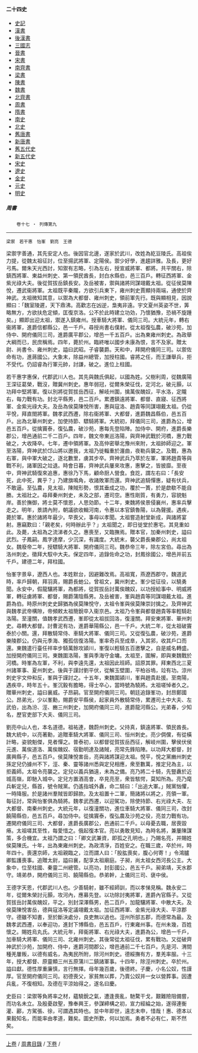  



#### 二十四史

*   [史記](../a01/a01.md)
*   [漢書](../a02/a02.md)
*   [後漢書](../a03/a03.md)
*   [三國志](../a04/a04.md)
*   [晉書](../a05/a05.md)
*   [宋書](../a06/a06.md)
*   [南齊書](../a07/a07.md)
*   [梁書](../a08/a08.md)
*   [陳書](../a09/a09.md)
*   [魏書](../a10/a10.md)
*   [北齊書](../a11/a11.md)
*   [周書](../a12/a12.md)
*   [隋書](../a13/a13.md)
*   [南史](../a14/a14.md)
*   [北史](../a15/a15.md)
*   [舊唐書](../a16/a16.md)
*   [新唐書](../a17/a17.md)
*   [舊五代史](../a18/a18.md)
*   [新五代史](../a19/a19.md)
*   [宋史](../a20/a20.md)
*   [遼史](../a21/a21.md)
*   [金史](../a22/a22.md)
*   [元史](../a23/a23.md)
*   [明史](../a24/a24.md)


##### 周書
　　`卷十七 ‧ 列傳第九`

* * *

`梁禦　若干惠　怡峯　劉亮　王德`    

梁禦字善通，其先安定人也。後因官北邊，遂家於武川，改姓為紇豆陵氏。高祖俟力提，從魏太祖征討，位至揚武將軍、定陽侯。禦少好學，進趨詳雅。及長，更好弓馬。爾朱天光西討，知禦有志略，引為左右，授宣威將軍、都將。共平關右，除鎮西將軍、東益州刺史、第一領民酋長，封白水縣伯，邑三百戶。轉征西將軍、金紫光祿大夫。後從賀拔岳鎮長安。及岳被害，禦與諸將同謀翊戴太祖。從征侯莫陳悅，遷武衞將軍。太祖既平秦隴，方欲引兵東下，雍州刺史賈顯持兩端，通使於齊神武。太祖微知其意，以禦為大都督、雍州刺史，領前軍先行。既與顯相見，因說顯曰：「魏室陵遲，天下鼎沸。高歡志在凶逆，梟夷非遠。宇文夏州英姿不世，筭略無方，方欲扶危定傾，匡復京洛。公不於此時建立功効，乃懷猶豫，恐禍不旋踵矣。」顯即出迎太祖，禦遂入鎮雍州。授車騎大將軍、儀同三司。大統元年，轉右衞將軍，進爵信都縣公，邑一千戶。尋授尚書右僕射。從太祖復弘農，破沙苑，加侍中、開府儀同三司，進爵廣平郡公，增邑一千五百戶。出為東雍州刺史。為政舉大綱而已，民庶稱焉。四年，薨於州。臨終唯以國步未康為恨，言不及家。贈太尉、尚書令、雍州刺史，謚曰武昭。子睿襲爵。天和中，拜開府儀同三司。以禦佐命有功，進蔣國公。大象末，除益州總管，加授柱國。睿將之任，而王謙舉兵，拒不受代。仍詔睿為行軍元帥，討謙，破之。進位上柱國。

若干惠字惠保，代郡武川人也。其先與魏氏俱起，以國為姓。父樹利周，從魏廣陽王深征葛榮，戰沒，贈冀州刺史。惠年弱冠，從爾朱榮征伐，定河北，破元顥，以功拜中堅將軍。復以別將從賀拔岳西征，解岐州圍，擒萬俟醜奴，平水洛，定隴右，每力戰有功。封北平縣男，邑二百戶。累遷鎮遠將軍、都督、直寢、征西將軍、金紫光祿大夫。及岳為侯莫陳悅所害，惠與寇洛、趙貴等同謀翊戴太祖。仍從平悅，拜直閤將軍。魏孝武西遷，除右衞將軍、大都督，進爵魏昌縣伯，邑五百戶。出為北華州刺史，加使持節、驃騎將軍。大統初，拜儀同三司，進爵為公，增邑五百戶。從擒竇泰，復弘農，破沙苑，惠每先登陷陣。加侍中、開府，進爵長樂郡公，增邑通前二千二百戶。四年，魏文帝東巡洛陽，與齊神武戰於河橋，惠力戰破之，大收降卒。七年，遷中領將軍。及高仲密舉北豫州來附，太祖帥師迎之。軍至洛陽，齊神武於邙山將以邀我，太祖乃徙輜重於瀍曲，夜勒兵襲之。及戰，惠為右軍，與中軍大破之，逐北數里，虜其步卒。齊神武兵乃萃於左軍，軍將趙貴等與戰不利，諸軍因之竝退。時會日暮，齊神武兵屢來攻惠，惠擊之，皆披靡。至夜中，齊神武騎復來追惠，惠徐乃下馬，顧命厨人營食。食訖，謂左右曰：「長安死，此中死，異乎？」乃建旗鳴角，收諸敗軍而還。齊神武追騎憚惠，疑有伏兵，不敢逼。至弘農，見太祖，陳賊形勢，恨其垂成之功，覆於一簣，於是歔欷不能自勝。太祖壯之。尋拜秦州刺史，未及之部，遷司空。惠性剛質，有勇力，容貌魁岸。善於撫御，將士莫不懷恩，人思効節。十二年，東魏將侯景侵襄州，惠率兵擊走之。明年，景請內附，朝議欲收輯河南，令惠以本官鎮魯陽，以為聲援。遇疾，薨於軍。惠於諸將年最少。早喪父，事母以孝聞。太祖嘗造射堂新成，與諸將宴射。惠竊歎曰：「親老矣，何時辦此乎？」太祖聞之，即日徙堂於惠宅。其見重如此。及薨，太祖為之流涕者久之。惠喪至，又臨撫焉。贈本官，加秦州刺史，謚曰武烈。子鳳嗣。鳳字達摩，少沉深，有識度。大統末，襲父爵長樂郡公，尚太祖女。魏廢帝二年，授驃騎大將軍、開府儀同三司。魏恭帝三年，除左宮伯。尋出為洛州刺史。徵拜大馭中大夫。保定四年，追錄佐命之功，封鳳徐國公，增邑并前五千戶。建德二年，拜柱國。

怡峯字景阜，遼西人也。本姓默台，因避難改焉。高祖寬，燕遼西郡守。魏道武時，率戶歸朝，拜羽真，賜爵長虵公。曾祖文，冀州刺史。峯少從征役，以驍勇聞。永安中，假龍驤將軍，為都將，從賀拔岳討萬俟醜奴，以功授給事中、明威將軍，轉征虜將軍、都督，賜爵蒲陰縣男。及岳被害，峯與趙貴等同謀翊戴太祖。進爵為伯。時原州刺史史歸猶為侯莫陳悅守，太祖令峯與侯莫陳崇討擒之。及齊神武與魏孝武帝構隙，帝頻敕太祖簡銳卒入衞京邑。太祖乃令峯與都督趙貴等率輕騎赴洛陽。至潼關，值魏孝武西遷，峯即從太祖拔回洛，復潼關。拜安東將軍、華州刺史。尋轉大都督。討曹泥有功，進爵華陽縣公，邑一千戶。大統二年，從太祖破竇泰於小關。還，拜散騎常侍、車騎大將軍、儀同三司。又從復弘農，破沙苑，進爵樂陵郡公。仍與元季海、獨孤信復洛陽。峯率奇兵至成臯，入其郛，收其戶口而還。東魏遣行臺任祥率步騎萬餘攻潁川，峯復以輕騎五百邀擊之，自是威名轉盛。加授開府儀同三司。東魏圍洛陽，峯與季海守金墉。太祖至，圍解，即與東魏戰於河橋。時峯為左軍，不利，與李遠先還，太祖因此班師。詔原其罪。拜東西北三夏州諸軍事、夏州刺史。後與于謹討劉平伏，從解玉壁圍，平柏谷塢，竝有功。涼州刺史宇文仲和反，峯與于謹討之。十五年，東魏圍潁川，峯與趙貴赴援。至南陽，遇疾卒，時年五十。峯沉毅有膽略，得士卒心，當時號為驍將。太祖嗟悼者久之。贈華州刺史，謚曰襄威。子昂嗣。官至開府儀同三司。朝廷追錄峯功，封昂鄭國公。昂弟光，少以峯勳，賜爵安平縣侯，起家員外散騎常侍，累遷司土中大夫、左武伯，出為汾、涇、豳三州刺史，加開府儀同三司，進爵龍河縣公。光弟春，少知名，歷官吏部下大夫、儀同三司。

劉亮中山人也，本名道德。祖祐連，魏蔚州刺史。父持真，鎮遠將軍、領民酋長。魏大統中，以亮著勳，追贈車騎大將軍、儀同三司、恒州刺史。亮少倜儻，有從橫計略，姿貌魁傑，見者憚之。普泰初，以都督從賀拔岳西征，解岐州圍，擊侯伏侯元進、萬俟道洛、萬俟醜奴、宿勤明達及諸賊，亮常先鋒陷陣。以功拜大都督，封廣興縣子，邑五百戶。侯莫陳悅害岳，亮與諸將謀迎太祖。悅平，悅之黨豳州刺史孫定兒仍據州不下，涇、秦、靈等諸州悉與定兒相應，衆至數萬，推定兒為主，以拒義師。太祖令亮襲之。定兒以義兵猶遠，未為之備。亮乃將二十騎，先豎纛於近城高嶺，即馳入城中。定兒方置酒高會，卒見亮至，衆皆駭愕，莫知所為。亮乃麾兵斬定兒，縣首，號令賊黨。仍遙指城外纛，命二騎曰：「出追大軍。」賊黨忷懼，一時降服。於是諸州羣賊皆即歸款。及太祖置十二軍，簡諸將以將之，亮領一軍。每征討，常與怡峯俱為騎將。魏孝武西遷，以迎駕功，除使持節、右光祿大夫、左大都督、南秦州刺史。大統元年，以復潼關功，進位車騎大將軍、儀同三司，改封饒陽縣伯，邑五百戶。尋加侍中。從擒竇泰，復弘農及沙苑之役，亮並力戰有功。遷開府儀同三司、大都督，進爵長廣郡公，邑通前二千戶。以母憂去職，居喪毀瘠。太祖嗟其至性，每愛惜之。俄起復本官。亮以勇敢見知，為時名將，兼屢陳謀策，多合機宜。太祖乃謂之曰：「卿文武兼資，即孤之孔明也。」乃賜名亮，并賜姓侯莫陳氏。十年，出為東雍州刺史。為政清淨，百姓安之。在職三歲，卒於州，時年四十。喪還京師，太祖親臨之，泣而謂人曰：「股肱喪矣，腹心何寄！」令鴻臚卿監護喪事。追贈太尉，謚曰襄，配享太祖廟庭。子昶，尚太祖女西河長公主。大象中，位至柱國、秦靈二州總管。以亮功，封彭國公，邑五千戶。昶弟靖，天水郡守。靖弟恭，開府儀同三司、饒陽縣伯。恭弟幹，上儀同三司、襃中侯。

王德字天恩，代郡武川人也。少善騎射，雖不經師訓，而以孝悌見稱。魏永安二年，從爾朱榮討元顥，攻河內，應募先登。以功除討夷將軍，進爵內官縣子。又從賀拔岳討萬俟醜奴，平之。別封深澤縣男，邑二百戶，加龍驤將軍、中散大夫。及侯莫陳悅害岳，德與寇洛等定議翊戴太祖。加征西將軍、金紫光祿大夫、平涼郡守。德雖不知書，至於斷決處分，良吏無以過也。涇州所部五郡，而德常為最。及魏孝武西遷，以奉迎功，進封下博縣伯，邑五百戶，行東雍州事。在州未幾，百姓懷之。賜姓烏丸氏。大統元年，拜衞將軍、右光祿大夫，進爵為公，增邑一千戶，加車騎大將軍、儀同三司、北雍州刺史。其後常從太祖征伐，累有戰功。又從破齊神武於沙苑，加開府、侍中，進爵河間郡公，增邑通前二千七百戶。先是河、渭間種羌屢叛，以德有威名，為夷民所附，除河州刺史。德綏撫有方，羣羌率服。十三年，授大都督、原靈顯三州五原蒲川二鎮諸軍事。十四年，除涇州刺史。卒於州。謚曰獻。德性厚重廉慎，言行無擇。母年幾百歲，後德終。子慶，小名公奴，性謹厚。官至開府儀同三司。初德喪父，家貧無以葬，乃賣公奴并一女以營葬事。因遭兵亂，不復相知。及德在平涼始得之，遂名曰慶。

史臣曰：梁禦等負將率之材，蘊驍銳之氣，遭逢喪亂，馳騖干戈，艱難險阻備嘗，而功名未立。及殷憂啟聖，豫奉興王，參謀締構之初，宣力經綸之始，遂得連衡灌、酈，方駕張、徐，可謂遇其時也。並中年即世，遠志未申，惜哉！惠、德本以果毅知名，而能率由孝道，難矣。圖史所歎，何以加焉。勇者不必有仁，斯不然矣。

* * *

 [上卷](016.md) /  [周書目錄](a12.md) / [下卷](018.md) /			  

    